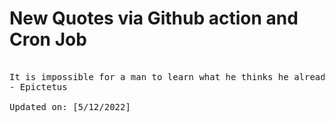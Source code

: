 # New Quotes via Github action and Cron Job

<pre>
<!-- #quote -->
It is impossible for a man to learn what he thinks he already knows.
- Epictetus

Updated on: [5/12/2022]
<!-- #quoteEnd -->
</pre>
